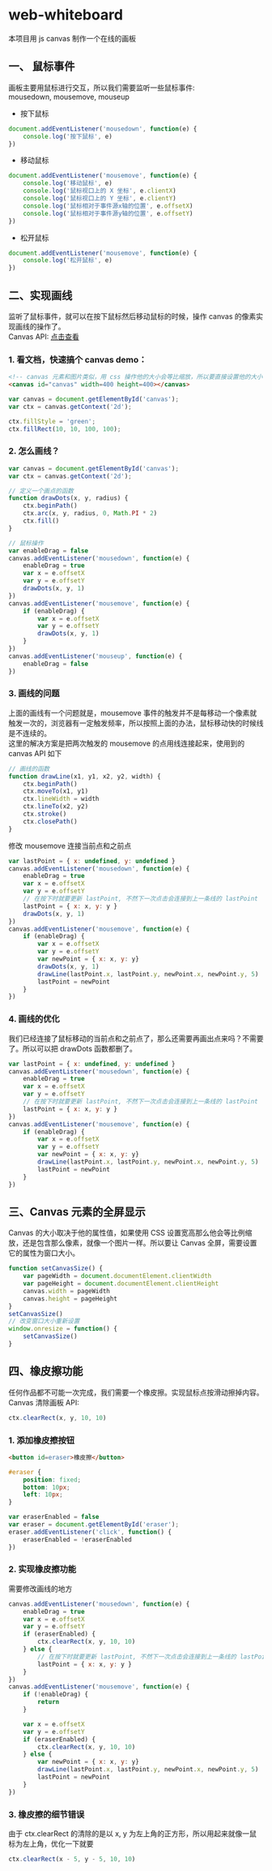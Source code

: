 # web-whiteboard
本项目用 js canvas 制作一个在线的画板

## 一、 鼠标事件
画板主要用鼠标进行交互，所以我们需要监听一些鼠标事件:  
mousedown, mousemove, mouseup

- 按下鼠标
```js
document.addEventListener('mousedown', function(e) {
    console.log('按下鼠标', e)
})
```

- 移动鼠标
```js
document.addEventListener('mousemove', function(e) {
    console.log('移动鼠标', e)
    console.log('鼠标视口上的 X 坐标', e.clientX)
    console.log('鼠标视口上的 Y 坐标', e.clientY)
    console.log('鼠标相对于事件源x轴的位置', e.offsetX)
    console.log('鼠标相对于事件源y轴的位置', e.offsetY)
})
```

- 松开鼠标
```js
document.addEventListener('mousemove', function(e) {
    console.log('松开鼠标', e)
})
```

## 二、实现画线
监听了鼠标事件，就可以在按下鼠标然后移动鼠标的时候，操作 canvas 的像素实现画线的操作了。  
Canvas API: [点击查看](https://developer.mozilla.org/zh-CN/docs/Web/API/Canvas_API)  

### 1. 看文档，快速搞个 canvas demo：

```html
<!-- canvas 元素和图片类似，用 css 操作他的大小会等比缩放，所以要直接设置他的大小 -->
<canvas id="canvas" width=400 height=400></canvas>
```

```js
var canvas = document.getElementById('canvas');
var ctx = canvas.getContext('2d');

ctx.fillStyle = 'green';
ctx.fillRect(10, 10, 100, 100);
```

### 2. 怎么画线？
```js
var canvas = document.getElementById('canvas');
var ctx = canvas.getContext('2d');

// 定义一个画点的函数
function drawDots(x, y, radius) {
    ctx.beginPath()
    ctx.arc(x, y, radius, 0, Math.PI * 2)
    ctx.fill()
}

// 鼠标操作
var enableDrag = false
canvas.addEventListener('mousedown', function(e) {
    enableDrag = true
    var x = e.offsetX
    var y = e.offsetY
    drawDots(x, y, 1)
})
canvas.addEventListener('mousemove', function(e) {
    if (enableDrag) {
        var x = e.offsetX
        var y = e.offsetY
        drawDots(x, y, 1)
    }
})
canvas.addEventListener('mouseup', function(e) {
    enableDrag = false
})
```

### 3. 画线的问题
上面的画线有一个问题就是，mousemove 事件的触发并不是每移动一个像素就触发一次的，浏览器有一定触发频率，所以按照上面的办法，鼠标移动快的时候线是不连续的。  
这里的解决方案是把两次触发的 mousemove 的点用线连接起来，使用到的 canvas API 如下
```js
// 画线的函数
function drawLine(x1, y1, x2, y2, width) {
    ctx.beginPath()
    ctx.moveTo(x1, y1)
    ctx.lineWidth = width
    ctx.lineTo(x2, y2)
    ctx.stroke()
    ctx.closePath()
}
```
修改 mousemove 连接当前点和之前点
```js
var lastPoint = { x: undefined, y: undefined }
canvas.addEventListener('mousedown', function(e) {
    enableDrag = true
    var x = e.offsetX
    var y = e.offsetY
    // 在按下时就要更新 lastPoint, 不然下一次点击会连接到上一条线的 lastPoint
    lastPoint = { x: x, y: y }
    drawDots(x, y, 1)
})
canvas.addEventListener('mousemove', function(e) {
    if (enableDrag) {
        var x = e.offsetX
        var y = e.offsetY
        var newPoint = { x: x, y: y}
        drawDots(x, y, 1)
        drawLine(lastPoint.x, lastPoint.y, newPoint.x, newPoint.y, 5)
        lastPoint = newPoint
    }
})
```

### 4. 画线的优化
我们已经连接了鼠标移动的当前点和之前点了，那么还需要再画出点来吗？不需要了。所以可以把 drawDots 函数都删了。
```js
var lastPoint = { x: undefined, y: undefined }
canvas.addEventListener('mousedown', function(e) {
    enableDrag = true
    var x = e.offsetX
    var y = e.offsetY
    // 在按下时就要更新 lastPoint, 不然下一次点击会连接到上一条线的 lastPoint
    lastPoint = { x: x, y: y }
})
canvas.addEventListener('mousemove', function(e) {
    if (enableDrag) {
        var x = e.offsetX
        var y = e.offsetY
        var newPoint = { x: x, y: y}
        drawLine(lastPoint.x, lastPoint.y, newPoint.x, newPoint.y, 5)
        lastPoint = newPoint
    }
})
```

## 三、Canvas 元素的全屏显示
Canvas 的大小取决于他的属性值，如果使用 CSS 设置宽高那么他会等比例缩放，还是包含那么像素，就像一个图片一样。所以要让 Canvas 全屏，需要设置它的属性为窗口大小。
```js
function setCanvasSize() {
    var pageWidth = document.documentElement.clientWidth
    var pageHeight = document.documentElement.clientHeight
    canvas.width = pageWidth
    canvas.height = pageHeight
}
setCanvasSize()
// 改变窗口大小重新设置
window.onresize = function() {
    setCanvasSize()
}
```

## 四、橡皮擦功能
任何作品都不可能一次完成，我们需要一个橡皮擦。实现鼠标点按滑动擦掉内容。  
Canvas 清除画板 API:
```js
ctx.clearRect(x, y, 10, 10)
```

### 1. 添加橡皮擦按钮
```html
<button id=eraser>橡皮擦</button>
```
```CSS
#eraser {
    position: fixed;
    bottom: 10px;
    left: 10px;
}
```
```js
var eraserEnabled = false
var eraser = document.getElementById('eraser');
eraser.addEventListener('click', function() {
    eraserEnabled = !eraserEnabled
})
```

### 2. 实现橡皮擦功能
需要修改画线的地方
```js
canvas.addEventListener('mousedown', function(e) {
    enableDrag = true
    var x = e.offsetX
    var y = e.offsetY
    if (eraserEnabled) {
        ctx.clearRect(x, y, 10, 10)
    } else {
        // 在按下时就要更新 lastPoint, 不然下一次点击会连接到上一条线的 lastPoint
        lastPoint = { x: x, y: y }
    }
})
canvas.addEventListener('mousemove', function(e) {
    if (!enableDrag) {
        return
    }

    var x = e.offsetX
    var y = e.offsetY
    if (eraserEnabled) {
        ctx.clearRect(x, y, 10, 10)
    } else {
        var newPoint = { x: x, y: y}
        drawLine(lastPoint.x, lastPoint.y, newPoint.x, newPoint.y, 5)
        lastPoint = newPoint
    }
})
```

### 3. 橡皮擦的细节错误
由于 ctx.clearRect 的清除的是以 x, y 为左上角的正方形，所以用起来就像一鼠标为左上角，优化一下就要
```js
ctx.clearRect(x - 5, y - 5, 10, 10)
```

